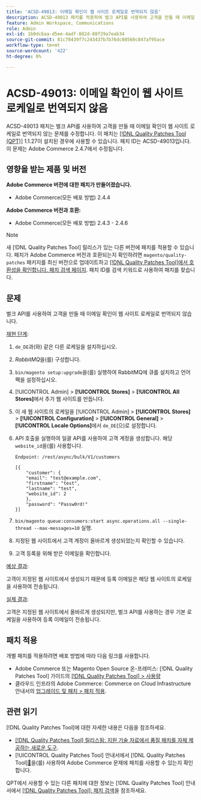 ```yaml
---
title: 'ACSD-49013: 이메일 확인이 웹 사이트 로케일로 번역되지 않음'
description: ACSD-49013 패치를 적용하여 벌크 API를 사용하여 고객을 만들 때 이메일 확인이 웹 사이트 로케일로 번역되지 않는 Adobe Commerce 문제를 해결합니다.
feature: Admin Workspace, Communications
role: Admin
exl-id: 1b0dc6aa-d5ee-4adf-882d-88f29a7eab34
source-git-commit: 81c78439f7c243437b7b76dc80560c847af95ace
workflow-type: tm+mt
source-wordcount: '422'
ht-degree: 0%

---
```


# ACSD-49013: 이메일 확인이 웹 사이트 로케일로 번역되지 않음

ACSD-49013 패치는 벌크 API를 사용하여 고객을 만들 때 이메일 확인이 웹 사이트 로케일로 번역되지 않는 문제를 수정합니다. 이 패치는 [[!DNL Quality Patches Tool (QPT)]](https://experienceleague.adobe.com/en/docs/commerce-knowledge-base/kb/announcements/commerce-announcements/magento-quality-patches-released-new-tool-to-self-serve-quality-patches) 1.1.27이 설치된 경우에 사용할 수 있습니다. 패치 ID는 ACSD-49013입니다. 이 문제는 Adobe Commerce 2.4.7에서 수정됩니다.

## 영향을 받는 제품 및 버전

**Adobe Commerce 버전에 대한 패치가 만들어졌습니다.**

* Adobe Commerce(모든 배포 방법) 2.4.4

**Adobe Commerce 버전과 호환:**

* Adobe Commerce(모든 배포 방법) 2.4.3 - 2.4.6

>[!NOTE]
>
>새 [!DNL Quality Patches Tool] 릴리스가 있는 다른 버전에 패치를 적용할 수 있습니다. 패치가 Adobe Commerce 버전과 호환되는지 확인하려면 `magento/quality-patches` 패키지를 최신 버전으로 업데이트하고 [[!DNL Quality Patches Tool]에서 호환성을 확인합니다. 패치 검색 페이지](https://experienceleague.adobe.com/tools/commerce-quality-patches/index.html). 패치 ID를 검색 키워드로 사용하여 패치를 찾습니다.

## 문제

벌크 API를 사용하여 고객을 만들 때 이메일 확인이 웹 사이트 로케일로 번역되지 않습니다.

<u>재현 단계</u>:

1. `de_DE`과(와) 같은 다른 로케일을 설치하십시오.
1. *RabbitMQ*&#x200B;을(를) 구성합니다.
1. `bin/magento setup:upgrade`을(를) 실행하여 RabbitMQ에 큐를 설치하고 언어 팩을 설정하십시오.
1. [!UICONTROL Admin] > **[!UICONTROL Stores]** > **[!UICONTROL All Stores]**&#x200B;에서 추가 웹 사이트를 만듭니다.
1. 이 새 웹 사이트의 로케일을 [!UICONTROL Admin] > **[!UICONTROL Stores]** > **[!UICONTROL Configuration]** > **[!UICONTROL General]** > **[!UICONTROL Locale Options]**&#x200B;에서 `de_DE`(으)로 설정합니다.
1. API 호출을 실행하여 일괄 API를 사용하여 고객 계정을 생성합니다. 해당 `website_id`을(를) 사용합니다.

   `Endpoint: /rest/async/bulk/V1/customers`

   ```
   [{
       "customer": {
       "email": "test@example.com",
       "firstname": "test",
       "lastname": "test",
       "website_id": 2
       },
       "password": "Passw0rd!"
   }]
   ```

1. `bin/magento queue:consumers:start async.operations.all --single-thread --max-messages=10` 실행.
1. 지정된 웹 사이트에서 고객 계정이 올바르게 생성되었는지 확인할 수 있습니다.
1. 고객 등록을 위해 받은 이메일을 확인합니다.

<u>예상 결과</u>:

고객이 지정된 웹 사이트에서 생성되기 때문에 등록 이메일은 해당 웹 사이트의 로케일을 사용하여 전송됩니다.

<u>실제 결과</u>:

고객은 지정된 웹 사이트에서 올바르게 생성되지만, 벌크 API를 사용하는 경우 기본 로케일을 사용하여 등록 이메일이 전송됩니다.

## 패치 적용

개별 패치를 적용하려면 배포 방법에 따라 다음 링크를 사용합니다.

* Adobe Commerce 또는 Magento Open Source 온-프레미스: [!DNL Quality Patches Tool] 가이드의 [[!DNL Quality Patches Tool] > 사용량](/help/tools/quality-patches-tool/usage.md)
* 클라우드 인프라의 Adobe Commerce: Commerce on Cloud Infrastructure 안내서의 [업그레이드 및 패치 > 패치 적용](https://experienceleague.adobe.com/docs/commerce-cloud-service/user-guide/develop/upgrade/apply-patches.html).

## 관련 읽기

[!DNL Quality Patches Tool]에 대한 자세한 내용은 다음을 참조하세요.

* [[!DNL Quality Patches Tool] 릴리스됨: 지원 기술 자료에서 품질 패치를 자체 제공하는 새로운 도구](https://experienceleague.adobe.com/en/docs/commerce-knowledge-base/kb/announcements/commerce-announcements/magento-quality-patches-released-new-tool-to-self-serve-quality-patches).
* [!UICONTROL Quality Patches Tool] 안내서에서  [!DNL Quality Patches Tool][&#128279;](/help/tools/quality-patches-tool/patches-available-in-qpt/check-patch-for-magento-issue-with-magento-quality-patches.md)을(를) 사용하여 Adobe Commerce 문제에 패치를 사용할 수 있는지 확인합니다.


QPT에서 사용할 수 있는 다른 패치에 대한 정보는 [!DNL Quality Patches Tool] 안내서에서 [[!DNL Quality Patches Tool]: 패치 검색](https://experienceleague.adobe.com/tools/commerce-quality-patches/index.html)을 참조하세요.
